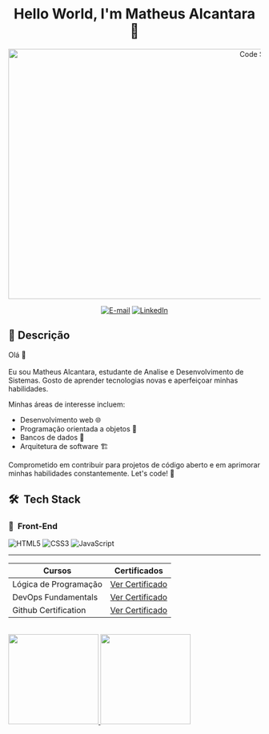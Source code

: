 <h1 align="center">
  Hello World, I'm Matheus Alcantara 👋
</h1>

<div align="center">
<img
  src="CodeSession.gif"
  alt="Code Session"
  width="1000"
  height="500" />
</div>

<div align="center">

[![E-mail](https://img.shields.io/badge/-Email-000?style=for-the-badge&logo=microsoft-outlook&logoColor=007BFF)](mailto:mthsalcantara1402@gmail.com)
[![LinkedIn](https://img.shields.io/badge/LinkedIn-0077B5?style=for-the-badge&logo=linkedin&logoColor=white)](https://www.linkedin.com/in/matheus-alcântara/)
</div>

## 🎯 Descrição
Olá 👋<br><br>
Eu sou Matheus Alcantara, estudante de Analise e Desenvolvimento de Sistemas. Gosto de aprender tecnologias novas e aperfeiçoar minhas habilidades.

Minhas áreas de interesse incluem:
- Desenvolvimento web 🌐
- Programação orientada a objetos 🧠
- Bancos de dados 💾
- Arquitetura de software 🏗️

Comprometido em contribuir para projetos de código aberto e em aprimorar minhas habilidades constantemente. Let's code! 🚀

## 🛠 &nbsp;Tech Stack

### 🎨 &nbsp;Front-End

![HTML5](https://img.shields.io/badge/HTML5-E34F26?style=for-the-badge&logo=html5&logoColor=white)
![CSS3](https://img.shields.io/badge/CSS3-1572B6?style=for-the-badge&logo=css3&logoColor=white)
![JavaScript](https://img.shields.io/badge/JavaScript-F7DF1E?style=for-the-badge&logo=javascript&logoColor=black)

-----
| Cursos | Certificados |
| ------ | ------------ |
| Lógica de Programação | [Ver Certificado](https://www.dio.me/certificate/11THNBIU/share)
| DevOps Fundamentals | [Ver Certificado](https://www.dio.me/certificate/IFEQZEPK/share)
| Github Certification | [Ver Certificado](https://www.dio.me/certificate/LC0QU9DU/share)

<br>

<div>
<a href="https://github.com/Mts4lcantara">
<img loading="lazy" height="180em" src="https://github-readme-stats.vercel.app/api/top-langs/?username=Mts4lcantara&layout=compact&langs_count=7&theme=dark"/>
<img loading="lazy" height="180em" src="https://github-readme-stats.vercel.app/api?username=Mts4lcantara&show_icons=true&theme=dark&include_all_commits=true&count_private=true"/>
</div>